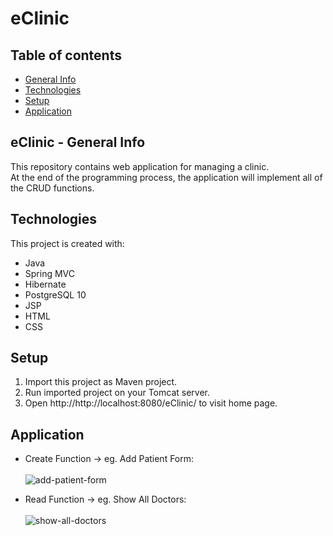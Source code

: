 # eClinic

## Table of contents
* [General Info](#eclinic---general-info)
* [Technologies](#technologies)
* [Setup](#setup)
* [Application](#application)


## eClinic - General Info
This repository contains web application for managing a clinic. <br>
At the end of the programming process, the application will implement all of the CRUD functions.

## Technologies
This project is created with:
* Java
* Spring MVC
* Hibernate
* PostgreSQL 10
* JSP
* HTML
* CSS

## Setup
1. Import this project as Maven project.
2. Run imported project on your Tomcat server.
3. Open http://http://localhost:8080/eClinic/ to visit home page.

## Application

* Create Function -> eg. Add Patient Form: <br><br>
![add-patient-form](https://i.imgur.com/3xgf2X6.gif) <br>

* Read Function -> eg. Show All Doctors: <br><br>
![show-all-doctors](https://i.imgur.com/UrAWC7V.gif) <br>